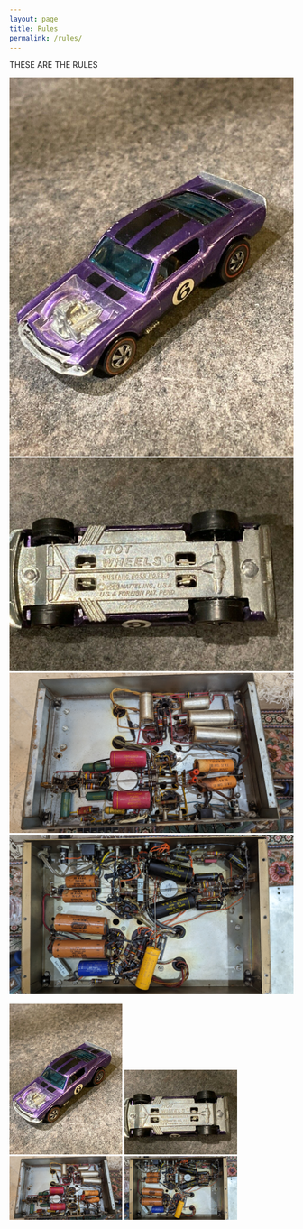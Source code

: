 ```yaml
---
layout: page
title: Rules
permalink: /rules/
---
```


THESE ARE THE RULES

![alt text](/assets/images/01.jpeg)
![alt text](/assets/images/02.jpeg)
![alt text](/assets/images/03.jpg)
![alt text](/assets/images/04.jpg)

<img src="/assets/images/01.jpeg" width="200">
<img src="/assets/images/02.jpeg" width="200">
<img src="/assets/images/03.jpg" width="200">
<img src="/assets/images/04.jpg" width="200">
